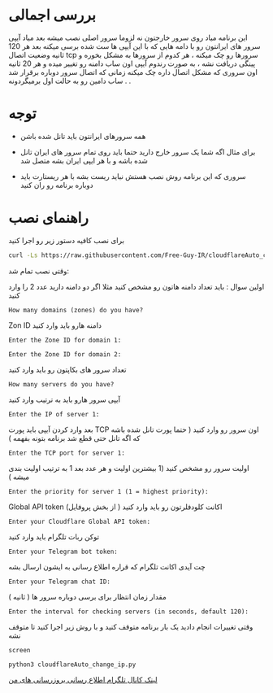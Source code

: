 # بررسی اجمالی

این برنامه میاد روی سرور خارجتون نه لزوما سرور اصلی نصب میشه بعد میاد  آیپی سرور های ایرانتون رو با دامه هایی که با این آیپی ها ست شده  برسی میکنه بعد هر 120 ثانیه وضعیت اتصال tcp سرورها رو چک میکنه ،   هر کدوم از سرورها به مشکل بخوره و  پینگی دریافت نشه ، به صورت رندوم آیپی اون ساب دامنه رو تغییر میده و   هر 20 ثانیه اون سروری که  مشکل اتصال داره  چک میکنه  زمانی که اتصال سرور دوباره برقرار شد  ساب دامین رو به حالت اول برمیگردونه . .

# توجه
- همه سرورهای ایرانتون باید  تانل شده  باشن 

- برای مثال اگه شما یک سرور خارج دارید حتما باید روی تمام سرور های ایران تانل شده باشه و با هر ایپی ایران بشه متصل شد

-  سروری که این برنامه روش نصب هستش نباید ریست بشه با هر ریستارت باید دوباره برنامه رو ران کنید


# راهنمای نصب
برای نصب کافیه دستور زیر رو اجرا کنید

```bash
curl -Ls https://raw.githubusercontent.com/Free-Guy-IR/cloudflareAuto_change_ip/main/install.sh | bash

```


وقتی نصب تمام شد:

اولین سوال :
باید تعداد دامنه هاتون رو مشخص کنید  مثلا اگر دو دامنه دارید عدد 2 را وارد کنید 

```
How many domains (zones) do you have? 

```
Zon ID  دامنه هارو باید وارد کنید
```
Enter the Zone ID for domain 1: 
```
```
Enter the Zone ID for domain 2:
```
تعداد سرور های بکاپتون رو باید وارد کنید
```
How many servers do you have? 
```
آیپی سرور هارو باید به ترتیب وارد کنید 
```
Enter the IP of server 1: 
```
بعد وارد کردن آیپی باید پورت TCP   اون سرور رو وارد کنید ( حتما پورت تانل شده باشه که اگه تانل حتی قطع شد  برنامه  بتونه بفهمه )
```
Enter the TCP port for server 1: 
```

اولیت سرور رو مشخص کنید (1 بیشترین اولیت   و هر عدد بعد 1 به ترتیب اولیت بندی میشه )

```
Enter the priority for server 1 (1 = highest priority): 
```
Global API token اکانت کلودفلرتون رو باید وارد کنید ( از بخش پروفایل)
```
Enter your Cloudflare Global API token: 
```
توکن ربات تلگرام باید وارد کنید
```
Enter your Telegram bot token:
```
چت آیدی  اکانت تلگرام که قراره اطلاع رسانی به ایشون ارسال بشه
``` 
Enter your Telegram chat ID: 
```
مقدار زمان انتظار برای برسی دوباره سرور ها ( ثانیه )
```
Enter the interval for checking servers (in seconds, default 120): 

```





وقتی  تغییرات انجام دادید  یک بار برنامه متوقف کنید و با  روش زیر اجرا کنید تا متوقف نشه
```
screen

python3 cloudflareAuto_change_ip.py

```


 [لینک کانال تلگرام اطلاع رسانی بروزرسانی های من](https://t.me/Freeguy_IR)

